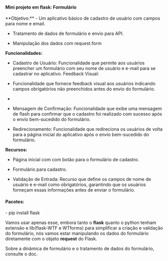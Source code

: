 <h4> Mini projeto em flask: Formulário </h4>
**Objetivo:**
- Um aplicativo básico de cadastro de usuário com campos para nome e email.

- Tratamento de dados de formulário e envio para API.

- Manipulação dos dados com request.form

**Funcionalidades:**
- Cadastro de Usuário:
Funcionalidade que permite aos usuários preencher um formulário com seu nome de usuário e e-mail para se cadastrar no aplicativo.
Feedback Visual:
- Funcionalidade que fornece feedback visual aos usuários indicando campos obrigatórios não preenchidos antes do envio do formulário.
- 
- Mensagem de Confirmação:
Funcionalidade que exibe uma mensagem de flash para confirmar que o cadastro foi realizado com sucesso após o envio bem-sucedido do formulário.

- Redirecionamento:
Funcionalidade que redireciona os usuários de volta para a página inicial do aplicativo após o envio bem-sucedido do formulário.

**Recursos:**
- Página inicial com com botão para o formulário de cadastro.

- Formulário para cadastro.

- Validação de Entrada: Recurso que define os campos de nome de usuário e e-mail como obrigatórios, garantindo que os usuários forneçam essas informações antes de enviar o formulário.

<h4>Pacotes:</h4>
- pip install flask

Vamos usar apenas esse, embora tanto o **flask** quanto o python tenham extensão e lib(flask-WTF e WTforms)
para simplificar a criação e validação do formulário, nós vamos estar manipulando os dados do formulário diretamente 
com o objeto **request** do Flask. 

Sobre a dinâmica de formulário e o tratamento de dados do formulário, consulte o doc.



